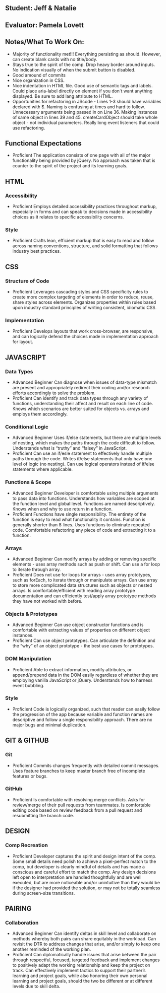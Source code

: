 ## Student: Jeff & Natalie
## Evaluator: Pamela Lovett
## Notes/What To Work On:

- Majority of functionality met!!! Everything persisting as should. However, can create blank cards with no title/body.
- Stays true to the spirit of the comp. Drop heavy border around inputs. No indication visually of when the submit button is disabled. 
- Good amound of commits
- Nice organization in CSS.
- Nice indentation in HTML file. Good use of semantic tags and labels. Could place aria-label directly on element if you don't want anything displayed. Be sure to add lang attribute to HTML.
- Opportunities for refactoring in JScode - Lines 1-3 should have variables declared with $. Naming is confusing at times and hard to follow. Unnecessary arguments being passed in on Line 36. Making instances of same object in lines 39 and 45. createCardObject should take whole object - not individual parameters. Really long event listeners that could use refactoring.

## Functional Expectations

* Proficient  The application consists of one page with all of the major functionality being provided by jQuery. No approach was taken that is counter to the spirit of the project and its learning goals.

## HTML

### Accessibility

* Proficient  Employs detailed accessibility practices throughout markup, especially in forms and can speak to decisions made in accessibility choices as it relates to specific accessibility concerns.

### Style

* Proficient  Crafts lean, efficient markup that is easy to read and follow across naming conventions, structure, and solid formatting that follows industry best practices.

## CSS

### Structure of Code

* Proficient  Leverages cascading styles and CSS specificity rules to create more complex targeting of elements in order to reduce, reuse, share styles across elements. Organizes properties within rules based upon industry standard principles of writing consistent, idiomatic CSS.

### Implementation

* Proficient  Develops layouts that work cross-browser, are responsive, and can logically defend the choices made in implementation approach for layout.


## JAVASCRIPT

### Data Types

* Advanced Beginner Can diagnose when issues of data-type mismatch are present and appropriately redirect their coding and/or research efforts accordingly to solve the problem.
* Proficient  Can identify and track data types through any variety of functions, understanding their affect and result on each line of code. Knows which scenarios are better suited for objects vs. arrays and employs them accordingly.

### Conditional Logic

* Advanced Beginner Uses if/else statements, but there are multiple levels of nesting, which makes the paths through the code difficult to follow. Understands what is “truthy” and “falsey” in JavaScript.
* Proficient  Can use an if/esle statement to effectively handle multiple paths through the code. Writes if/else statements that only have one level of logic (no nesting). Can use logical operators instead of if/else statements where applicable.

### Functions & Scope

* Advanced Beginner Developer is comfortable using multiple arguments to pass data into functions. Understands how variables are scoped at the function level and global level. Functions are named descriptively. Knows when and why to use return in a function.
* Proficient  Functions have single responsibility. The entirety of the function is easy to read what functionality it contains. Function is generally shorter than 8 lines. Uses functions to eliminate repeated code. Comfortable refactoring any piece of code and extracting it to a function.

### Arrays

* Advanced Beginner Can modify arrays by adding or removing specific elements - uses array methods such as push or shift. Can use a for loop to iterate through array.
* Proficient  Does not use for loops for arrays - uses array prototypes, such as forEach, to iterate through or manipulate arrays. Can use array to store more complicated data structures such as objects or nested arrays. Is comfortable/efficient with reading array prototype documentation and can efficiently test/apply array prototype methods they have not worked with before.

### Objects & Prototypes


* Advanced Beginner Can use object constructor functions and is comfortable with extracting values of properties on different object instances.
* Proficient  Can use object prototypes. Can articulate the definition and the “why” of an object prototype - the best use cases for prototypes.

### DOM Manipulation

* Proficient  Able to extract information, modify attributes, or append/prepend data in the DOM easily regardless of whether they are employing vanilla JavaScript or jQuery. Understands how to harness event bubbling.

### Style

* Proficient  Code is logically organized, such that reader can easily follow the progression of the app because variable and function names are descriptive and follow a single responsibility approach. There are no major bugs and minimal duplication.

## GIT & GITHUB

### Git

* Proficient  Commits changes frequently with detailed commit messages. Uses feature branches to keep master branch free of incomplete features or bugs.

### GitHub

* Proficient  Is comfortable with resolving merge conflicts. Asks for review/merge of their pull requests from teammates. Is comfortable editing code based on review feedback from a pull request and resubmitting the branch code.

## DESIGN

### Comp Recreation

* Proficient  Developer captures the spirit and design intent of the comp. Some small details need polish to achieve a pixel-perfect match to the comp, but developer is clearly mindful of details and has made a conscious and careful effort to match the comp. Any design decisions left open to interpretation are handled thoughtfully and are well executed, but are more noticeable and/or unintuitive than they would be if the designer had provided the solution, or may not be totally seamless during screen-size transitions.

## PAIRING

### Collaboration

* Advanced Beginner Can identify deltas in skill level and collaborate on methods whereby both pairs can share equitably in the workload. Can revisit the DTR to address changes that arise, and/or simply to keep one another reminded of the working plan.
* Proficient  Can diplomatically handle issues that arise between the pair through respectful, focused, targeted feedback and implement changes to positively adapt the working relationship and keep the project on track. Can effectively implement tactics to support their partner’s learning and project goals, while also honoring their own personal learning and project goals, should the two be different or at different levels due to skill delta.
